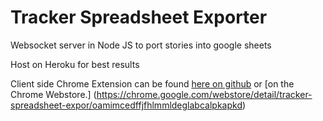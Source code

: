 # Tracker Spreadsheet Exporter 
Websocket server in Node JS to port stories into google sheets

Host on Heroku for best results

Client side Chrome Extension can be found [here on github](https://github.com/ryanleung321/Tracker-Spreadsheet-Exporter-Client) or [on the Chrome Webstore.] (https://chrome.google.com/webstore/detail/tracker-spreadsheet-expor/oamimcedffjfhlmmldeglabcalpkapkd)
